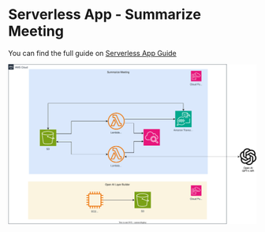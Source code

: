 # Serverless App - Summarize Meeting
You can find the full guide on [Serverless App Guide ](https://diegoguillen.notion.site/Serverless-App-Meeting-Summary-a92b4d1d363a4d18bacc89289b6256c7)



![Alt text](https://raw.githubusercontent.com/GuillenDiego/Cloud_Projects/main/Summariaze%20Meeting/Serverless%20-%20Meeting%20Summary.drawio.svg)
